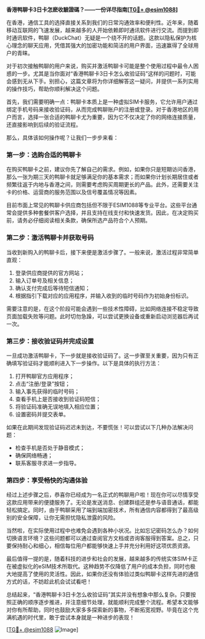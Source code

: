**香港鸭聊卡3日卡怎麽收驗證碼？——一份详尽指南[[TG💪+ @esim1088](https://t.me/s/esim1088)]**

在香港，通信工具的选择直接关系到我们的日常沟通效率和便利性。近年来，随着移动互联网的飞速发展，越来越多的人开始依赖即时通讯软件进行交流。而提到即时通讯软件，鸭聊（DuckChat）无疑是一个绕不开的话题。这款以隐私保护为核心理念的聊天应用，凭借其强大的加密功能和简洁的用户界面，迅速赢得了全球用户的青睐。

对于初次接触鸭聊的用户来说，购买并激活鸭聊卡可能是整个使用过程中最令人困惑的一步。尤其是当你面对“香港鸭聊卡3日卡怎么收验证码”这样的问题时，可能会感到无从下手。别担心，这篇文章将为你详细解答这一疑问，并提供一系列实用的操作技巧，帮助你顺利解决这个问题。

首先，我们需要明确一点：鸭聊卡本质上是一种虚拟SIM卡服务，它允许用户通过绑定手机号码来接收验证码，从而完成鸭聊账户的注册或登录。对于香港地区的用户而言，选择一张合适的鸭聊卡尤为重要，因为它不仅决定了你的网络连接质量，还直接影响到后续的验证流程。

那么，具体该如何操作呢？让我们一步步来看：

### 第一步：选购合适的鸭聊卡

在购买鸭聊卡之前，建议你先了解自己的需求。例如，如果你只是短期访问香港，那么一张为期三天的鸭聊卡就足够满足你的基本需求；而如果你计划长期居住或者频繁往返于内地与香港之间，则需要考虑购买周期更长的产品。此外，还需要关注卡的价格、运营商的服务范围以及信号覆盖情况等因素。

目前市面上常见的鸭聊卡供应商包括但不限于ESIM1088等专业平台。这些平台通常会提供多种套餐供客户选择，并且支持在线支付和快速发货。因此，在决定购买前，请务必仔细阅读相关条款，确保所选产品符合个人预期。

### 第二步：激活鸭聊卡并获取号码

当收到新购入的鸭聊卡后，接下来便是激活步骤了。一般来说，激活过程非常简单直观：

1. 登录供应商提供的官方网站；
2. 输入订单号及相关信息；
3. 确认支付完成后等待短信通知；
4. 根据指引下载对应的应用程序，并输入收到的临时号码作为初始身份标识。

需要注意的是，在这个阶段可能会遇到一些技术性障碍，比如网络连接不稳定导致页面加载失败等问题。此时切勿急躁，可以尝试更换设备或重新启动浏览器后再试一次。

### 第三步：接收验证码并完成设置

一旦成功激活鸭聊卡，下一步就是接收验证码了。这一步骤至关重要，因为只有正确填写验证码才能顺利进入下一步操作。以下是具体的执行方法：

1. 打开鸭聊官方应用程序；
2. 点击“注册/登录”按钮；
3. 输入事先获得的临时号码；
4. 查看手机上是否接收到验证码短信；
5. 将验证码准确无误地填入相应位置；
6. 设置密码并提交表单。

如果在此期间发现验证码迟迟未到达，不要慌张！可以尝试以下几种办法解决问题：

- 检查手机是否处于静音模式；
- 确保网络畅通；
- 联系客服寻求进一步指导。

### 第四步：享受畅快的沟通体验

经过上述步骤之后，恭喜你已经成为一名正式的鸭聊用户啦！现在你可以尽情享受这款应用带来的便捷服务了。无论是发送消息、创建群组还是参与语音通话，都能轻松搞定。同时，由于鸭聊采用了端到端加密技术，所有通信内容都得到了最高级别的安全保障，让你无需担忧隐私泄露的风险。

当然啦，在实际使用过程中也难免会遇到各种小状况。比如忘记密码怎么办？如何切换语言环境？这些问题都可以通过查阅官方文档或咨询客服得到答案。总之，只要保持耐心和细心，相信每位用户都能够快速上手并充分利用好这项优质资源。

最后值得一提的是，随着科技的进步和社会的发展，越来越多的传统实体SIM卡正在被虚拟化的eSIM技术所取代。这种趋势不仅降低了用户的成本负担，同时也极大地提高了使用的灵活性。因此，如果你还没有体验过类似鸭聊卡这样先进的通信方式的话，不妨趁此机会试试看吧！

总结起来，“香港鸭聊卡3日卡怎么收验证码”其实并没有想象中那么复杂。只要按照正确的顺序逐步推进，并注意细节处理，就能顺利完成整个流程。希望本文能够对你有所帮助，同时也鼓励大家多多探索新的事物，不断拓宽视野。毕竟在这个充满机遇的时代里，敢于尝试本身就是一种进步的表现！

[[TG💪+ @esim1088](https://t.me/s/esim1088) ![Image](https://i.postimg.cc/4NQfJmqS/Snipaste-2025-05-13-00-14-12.png)]